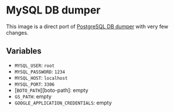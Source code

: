 # MySQL DB dumper

This image is a direct port of [PostgreSQL DB dumper](../postgres-dumper/readme.md)
with very few changes.

## Variables

- `MYSQL_USER`: `root`
- `MYSQL_PASSWORD`: `1234`
- `MYSQL_HOST`: `localhost`
- `MYSQL_PORT`: `3306`
- [`BOTO_PATH`][boto-path]: empty
- `GS_PATH`: empty
- `GOOGLE_APPLICATION_CREDENTIALS`: empty
